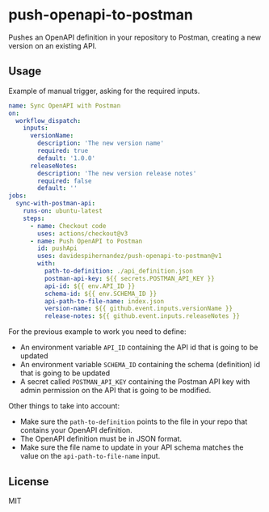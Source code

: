 # push-openapi-to-postman

Pushes an OpenAPI definition in your repository to Postman, creating a new version on an existing API.


## Usage
Example of manual trigger, asking for the required inputs.

```yaml
name: Sync OpenAPI with Postman
on:
  workflow_dispatch:
    inputs:
      versionName:
        description: 'The new version name'
        required: true
        default: '1.0.0'
      releaseNotes:
        description: 'The new version release notes'
        required: false
        default: ''
jobs:
  sync-with-postman-api:
    runs-on: ubuntu-latest
    steps:
      - name: Checkout code
        uses: actions/checkout@v3
      - name: Push OpenAPI to Postman
        id: pushApi
        uses: davidespihernandez/push-openapi-to-postman@v1
        with:
          path-to-definition: ./api_definition.json
          postman-api-key: ${{ secrets.POSTMAN_API_KEY }}
          api-id: ${{ env.API_ID }}
          schema-id: ${{ env.SCHEMA_ID }}
          api-path-to-file-name: index.json
          version-name: ${{ github.event.inputs.versionName }}
          release-notes: ${{ github.event.inputs.releaseNotes }}
```

For the previous example to work you need to define:
- An environment variable `API_ID` containing the API id that is going to be updated
- An environment variable `SCHEMA_ID` containing the schema (definition) id that is going to be updated
- A secret called `POSTMAN_API_KEY` containing the Postman API key with admin permission on the API that is going to be modified.

Other things to take into account:

* Make sure the `path-to-definition` points to the file in your repo that contains your OpenAPI definition. 
* The OpenAPI definition must be in JSON format.
* Make sure the file name to update in your API schema matches the value on the `api-path-to-file-name` input.  


## License

MIT

